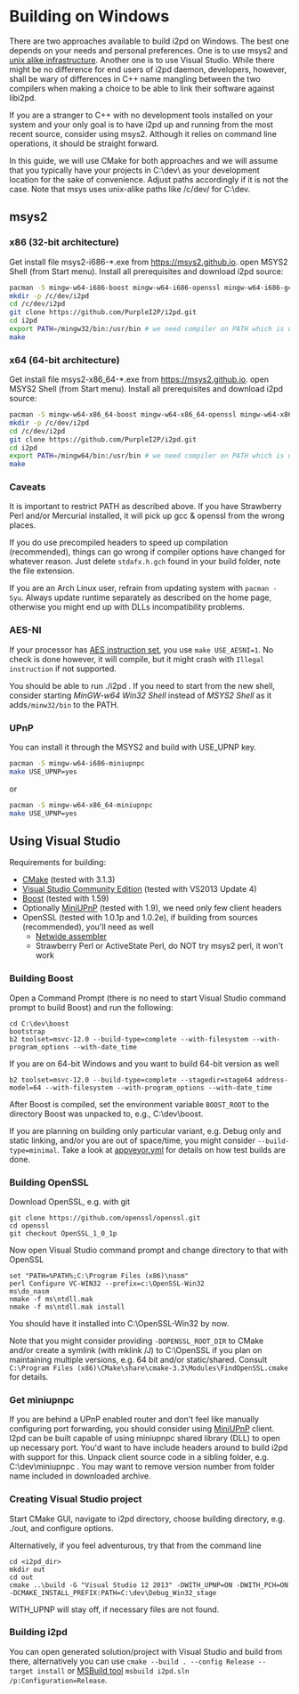 Building on Windows
=========================

There are two approaches available to build i2pd on Windows. The best
one depends on your needs and personal preferences. One is to use
msys2 and [unix alike infrastructure](unix.md). Another
one is to use Visual Studio. While there might be no difference for
end users of i2pd daemon, developers, however, shall be wary of
differences in C++ name mangling between the two compilers when making
a choice to be able to link their software against libi2pd.

If you are a stranger to C++ with no development tools installed on
your system and your only goal is to have i2pd up and running from the
most recent source, consider using msys2. Although it relies on
command line operations, it should be straight forward.

In this guide, we will use CMake for both approaches and we will
assume that you typically have your projects in C:\dev\ as your
development location for the sake of convenience. Adjust paths
accordingly if it is not the case. Note that msys uses unix-alike
paths like /c/dev/ for C:\dev\.

msys2
-----

### x86 (32-bit architecture)

Get install file msys2-i686-*.exe from https://msys2.github.io.
open MSYS2 Shell (from Start menu).
Install all prerequisites and download i2pd source:

```bash
pacman -S mingw-w64-i686-boost mingw-w64-i686-openssl mingw-w64-i686-gcc git make
mkdir -p /c/dev/i2pd
cd /c/dev/i2pd
git clone https://github.com/PurpleI2P/i2pd.git
cd i2pd
export PATH=/mingw32/bin:/usr/bin # we need compiler on PATH which is usually heavily cluttered on Windows
make
```


### x64 (64-bit architecture)

Get install file msys2-x86_64-*.exe from https://msys2.github.io.
open MSYS2 Shell (from Start menu).
Install all prerequisites and download i2pd source:

```bash
pacman -S mingw-w64-x86_64-boost mingw-w64-x86_64-openssl mingw-w64-x86_64-gcc git make
mkdir -p /c/dev/i2pd
cd /c/dev/i2pd
git clone https://github.com/PurpleI2P/i2pd.git
cd i2pd
export PATH=/mingw64/bin:/usr/bin # we need compiler on PATH which is usually heavily cluttered on Windows
make
```


### Caveats

It is important to restrict PATH as described above. If you have
Strawberry Perl and/or Mercurial installed, it will pick up gcc &
openssl from the wrong places.

If you do use precompiled headers to speed up compilation
(recommended), things can go wrong if compiler options have changed
for whatever reason. Just delete `stdafx.h.gch` found in your build
folder, note the file extension.

If you are an Arch Linux user, refrain from updating system with
`pacman -Syu`. Always update runtime separately as described on the
home page, otherwise you might end up with DLLs incompatibility
problems.


### AES-NI

If your processor has
[AES instruction set](https://en.wikipedia.org/wiki/AES_instruction_set),
you use `make USE_AESNI=1`. No check is done however, it
will compile, but it might crash with `Illegal instruction` if not supported.

You should be able to run ./i2pd . If you need to start from the new
shell, consider starting *MinGW-w64 Win32 Shell* instead of *MSYS2 Shell* as
it adds`/minw32/bin` to the PATH.

### UPnP
You can install it through the MSYS2
and build with USE_UPNP key.

```bash
pacman -S mingw-w64-i686-miniupnpc  
make USE_UPNP=yes  
```
or
```bash
pacman -S mingw-w64-x86_64-miniupnpc  
make USE_UPNP=yes
```

Using Visual Studio
-------------------

Requirements for building:

* [CMake](https://cmake.org/) (tested with 3.1.3)
* [Visual Studio Community Edition](https://www.visualstudio.com/en-us/products/visual-studio-community-vs.aspx) (tested with VS2013 Update 4)
* [Boost](http://www.boost.org/) (tested with 1.59)
* Optionally [MiniUPnP](http://miniupnp.free.fr) (tested with 1.9), we need only few client headers
* OpenSSL (tested with 1.0.1p and 1.0.2e), if building from sources (recommended), you'll need as well
	* [Netwide assembler](http://www.nasm.us/)
	* Strawberry Perl or ActiveState Perl, do NOT try msys2 perl, it won't work


### Building Boost

Open a Command Prompt (there is no need to start Visual Studio command
prompt to build Boost) and run the following:

	cd C:\dev\boost
	bootstrap
	b2 toolset=msvc-12.0 --build-type=complete --with-filesystem --with-program_options --with-date_time

If you are on 64-bit Windows and you want to build 64-bit version as well

	b2 toolset=msvc-12.0 --build-type=complete --stagedir=stage64 address-model=64 --with-filesystem --with-program_options --with-date_time

After Boost is compiled, set the environment variable `BOOST_ROOT` to
the directory Boost was unpacked to, e.g., C:\dev\boost.

If you are planning on building only particular variant, e.g. Debug
only and static linking, and/or you are out of space/time, you might
consider `--build-type=minimal`. Take a look at
[appveyor.yml](../appveyor.yml) for details on how test builds are done.


### Building OpenSSL

Download OpenSSL, e.g. with git

	git clone https://github.com/openssl/openssl.git
	cd openssl
	git checkout OpenSSL_1_0_1p

Now open Visual Studio command prompt and change directory to that with OpenSSL

	set "PATH=%PATH%;C:\Program Files (x86)\nasm"
	perl Configure VC-WIN32 --prefix=c:\OpenSSL-Win32
	ms\do_nasm
	nmake -f ms\ntdll.mak
	nmake -f ms\ntdll.mak install

You should have it installed into C:\OpenSSL-Win32 by now.

Note that you might consider providing `-DOPENSSL_ROOT_DIR` to CMake
and/or create a symlink (with mklink /J) to C:\OpenSSL if you plan on
maintaining multiple versions, e.g. 64 bit and/or
static/shared. Consult `C:\Program Files
(x86)\CMake\share\cmake-3.3\Modules\FindOpenSSL.cmake` for details.


### Get miniupnpc

If you are behind a UPnP enabled router and don't feel like manually
configuring port forwarding, you should consider using
[MiniUPnP](http://miniupnp.free.fr) client. I2pd can be built capable
of using miniupnpc shared library (DLL) to open up necessary
port. You'd want to have include headers around to build i2pd with
support for this. Unpack client source code in a sibling folder,
e.g. C:\dev\miniupnpc . You may want to remove version number from
folder name included in downloaded archive.
 
### Creating Visual Studio project

Start CMake GUI, navigate to i2pd directory, choose building directory,  e.g. ./out, and configure options.

Alternatively, if you feel adventurous, try that from the command line

```
cd <i2pd_dir>
mkdir out
cd out
cmake ..\build -G "Visual Studio 12 2013" -DWITH_UPNP=ON -DWITH_PCH=ON -DCMAKE_INSTALL_PREFIX:PATH=C:\dev\Debug_Win32_stage
```

WITH_UPNP will stay off, if necessary files are not found.


### Building i2pd

You can open generated solution/project with Visual Studio and build
from there, alternatively you can use `cmake --build . --config Release --target install` or
[MSBuild tool](https://msdn.microsoft.com/en-us/library/dd293626.aspx)
`msbuild i2pd.sln /p:Configuration=Release`.
